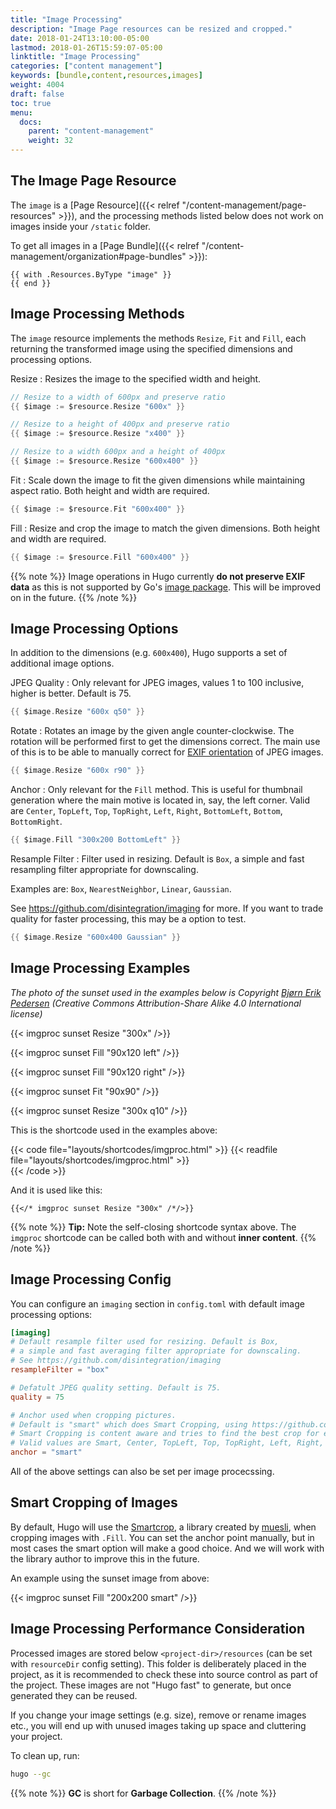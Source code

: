 ```yaml
---
title: "Image Processing"
description: "Image Page resources can be resized and cropped."
date: 2018-01-24T13:10:00-05:00
lastmod: 2018-01-26T15:59:07-05:00
linktitle: "Image Processing"
categories: ["content management"]
keywords: [bundle,content,resources,images]
weight: 4004
draft: false
toc: true
menu:
  docs:
    parent: "content-management"
    weight: 32
---
```


## The Image Page Resource

The `image` is a [Page Resource]({{< relref "/content-management/page-resources" >}}), and the processing methods listed below does not work on images inside your `/static` folder.


To get all images in a [Page Bundle]({{< relref "/content-management/organization#page-bundles" >}}):


```go-html-template
{{ with .Resources.ByType "image" }}
{{ end }}

```

## Image Processing Methods


The `image` resource implements the methods `Resize`, `Fit` and `Fill`, each returning the transformed image using the specified dimensions and processing options.

Resize
: Resizes the image to the specified width and height.

```go
// Resize to a width of 600px and preserve ratio
{{ $image := $resource.Resize "600x" }} 

// Resize to a height of 400px and preserve ratio
{{ $image := $resource.Resize "x400" }} 

// Resize to a width 600px and a height of 400px
{{ $image := $resource.Resize "600x400" }}
```

Fit
: Scale down the image to fit the given dimensions while maintaining aspect ratio. Both height and width are required.

```go
{{ $image := $resource.Fit "600x400" }} 
```

Fill
: Resize and crop the image to match the given dimensions. Both height and width are required.

```go
{{ $image := $resource.Fill "600x400" }} 
```


{{% note %}}
Image operations in Hugo currently **do not preserve EXIF data** as this is not supported by Go's [image package](https://github.com/golang/go/search?q=exif&type=Issues&utf8=%E2%9C%93). This will be improved on in the future.
{{% /note %}}


## Image Processing Options

In addition to the dimensions (e.g. `600x400`), Hugo supports a set of additional image options.


JPEG Quality
: Only relevant for JPEG images, values 1 to 100 inclusive, higher is better. Default is 75.

```go
{{ $image.Resize "600x q50" }}
```

Rotate
: Rotates an image by the given angle counter-clockwise. The rotation will be performed first to get the dimensions correct. The main use of this is to be able to manually correct for [EXIF orientation](https://github.com/golang/go/issues/4341) of JPEG images.

```go
{{ $image.Resize "600x r90" }}
```

Anchor
: Only relevant for the `Fill` method. This is useful for thumbnail generation where the main motive is located in, say, the left corner. 
Valid are `Center`, `TopLeft`, `Top`, `TopRight`, `Left`, `Right`, `BottomLeft`, `Bottom`, `BottomRight`.

```go
{{ $image.Fill "300x200 BottomLeft" }}
```

Resample Filter
: Filter used in resizing. Default is `Box`, a simple and fast resampling filter appropriate for downscaling. 

Examples are: `Box`, `NearestNeighbor`, `Linear`, `Gaussian`.

See https://github.com/disintegration/imaging for more. If you want to trade quality for faster processing, this may be a option to test. 

```go
{{ $image.Resize "600x400 Gaussian" }}
```

## Image Processing Examples

_The photo of the sunset used in the examples below is Copyright [Bjørn Erik Pedersen](https://commons.wikimedia.org/wiki/User:Bep) (Creative Commons Attribution-Share Alike 4.0 International license)_


{{< imgproc sunset Resize "300x" />}}

{{< imgproc sunset Fill "90x120 left" />}}

{{< imgproc sunset Fill "90x120 right" />}}

{{< imgproc sunset Fit "90x90" />}}

{{< imgproc sunset Resize "300x q10" />}}


This is the shortcode used in the examples above:


{{< code file="layouts/shortcodes/imgproc.html" >}}
{{< readfile file="layouts/shortcodes/imgproc.html" >}}   
{{< /code >}}

And it is used like this:

```go-html-template
{{</* imgproc sunset Resize "300x" /*/>}}
```


{{% note %}}
**Tip:** Note the self-closing shortcode syntax above. The `imgproc` shortcode can be called both with and without **inner content**.
{{% /note %}}

## Image Processing Config

You can configure an `imaging` section in `config.toml` with default image processing options:

```toml
[imaging]
# Default resample filter used for resizing. Default is Box,
# a simple and fast averaging filter appropriate for downscaling.
# See https://github.com/disintegration/imaging
resampleFilter = "box"

# Defatult JPEG quality setting. Default is 75.
quality = 75

# Anchor used when cropping pictures.
# Default is "smart" which does Smart Cropping, using https://github.com/muesli/smartcrop
# Smart Cropping is content aware and tries to find the best crop for each image.
# Valid values are Smart, Center, TopLeft, Top, TopRight, Left, Right, BottomLeft, Bottom, BottomRight
anchor = "smart"

```

All of the above settings can also be set per image procecssing.

## Smart Cropping of Images

By default, Hugo will use the [Smartcrop](https://github.com/muesli/smartcrop), a library created by [muesli](https://github.com/muesli), when cropping images with `.Fill`. You can set the anchor point manually, but in most cases the smart option will make a good choice. And we will work with the library author to improve this in the future.

An example using the sunset image from above:


{{< imgproc sunset Fill "200x200 smart" />}}


## Image Processing Performance Consideration

Processed images are stored below `<project-dir>/resources` (can be set with `resourceDir` config setting). This folder is deliberately placed in the project, as it is recommended to check these into source control as part of the project. These images are not "Hugo fast" to generate, but once generated they can be reused.

If you change your image settings (e.g. size), remove or rename images etc., you will end up with unused images taking up space and cluttering your project. 

To clean up, run:

```bash
hugo --gc
```


{{% note %}}
**GC** is short for **Garbage Collection**.
{{% /note %}}



